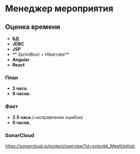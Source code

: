 # Менеджер мероприятия

## Оценка времени
- **БД**
- **JDBC**
- **JSP**
- ** SprintBoot + Hibernate**
- **Angular**
- **React**

### План
- **2 часа.**
- **8 часов.**
### Факт
- **2.5 часа.**(+исправление ошибок)
- **9 часов.**

### SonarCloud
https://sonarcloud.io/project/overview?id=gotovkk_MeetUpHub
